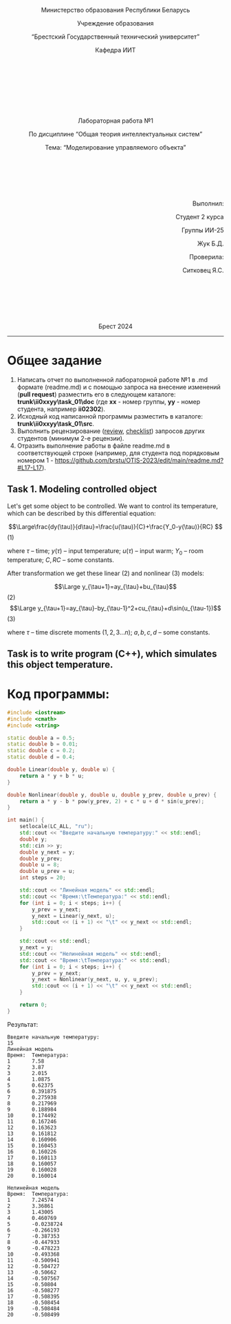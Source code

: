 <p align="center"> Министерство образования Республики Беларусь</p>
<p align="center">Учреждение образования</p>
<p align="center">“Брестский Государственный технический университет”</p>
<p align="center">Кафедра ИИТ</p>
<br><br><br><br><br><br><br>
<p align="center">Лабораторная работа №1</p>
<p align="center">По дисциплине “Общая теория интеллектуальных систем”</p>
<p align="center">Тема: “Моделирование управляемого объекта”</p>
<br><br><br><br><br>
<p align="right">Выполнил:</p>
<p align="right">Студент 2 курса</p>
<p align="right">Группы ИИ-25</p>
<p align="right">Жук Б.Д.</p>
<p align="right">Проверила:</p>
<p align="right">Ситковец Я.С.</p>
<br><br><br><br><br>
<p align="center">Брест 2024</p>

---

# Общее задание #
1. Написать отчет по выполненной лабораторной работе №1 в .md формате (readme.md) и с помощью запроса на внесение изменений (**pull request**) разместить его в следующем каталоге: **trunk\ii0xxyy\task_01\doc** (где **xx** - номер группы, **yy** - номер студента, например **ii02302**).
2. Исходный код написанной программы разместить в каталоге: **trunk\ii0xxyy\task_01\src**.
3. Выполнить рецензирование ([review](https://linearb.io/blog/code-review-on-github), [checklist](https://linearb.io/blog/code-review-checklist)) запросов других студентов (минимум 2-е рецензии).
4. Отразить выполнение работы в файле readme.md в соответствующей строке (например, для студента под порядковым номером 1 - https://github.com/brstu/OTIS-2023/edit/main/readme.md?#L17-L17).

## Task 1. Modeling controlled object ##
Let's get some object to be controlled. We want to control its temperature, which can be described by this differential equation:

$$\Large\frac{dy(\tau)}{d\tau}=\frac{u(\tau)}{C}+\frac{Y_0-y(\tau)}{RC} $$ (1)

where $\tau$ – time; $y(\tau)$ – input temperature; $u(\tau)$ – input warm; $Y_0$ – room temperature; $C,RC$ – some constants.

After transformation we get these linear (2) and nonlinear (3) models:

$$\Large y_{\tau+1}=ay_{\tau}+bu_{\tau}$$ (2)
$$\Large y_{\tau+1}=ay_{\tau}-by_{\tau-1}^2+cu_{\tau}+d\sin(u_{\tau-1})$$ (3)

where $\tau$ – time discrete moments ($1,2,3{\dots}n$); $a,b,c,d$ – some constants.

Task is to write program (**С++**), which simulates this object temperature.
---
# Код программы: #
```C++    
#include <iostream>
#include <cmath>
#include <string>

static double a = 0.5;
static double b = 0.01;
static double c = 0.2;
static double d = 0.4;

double Linear(double y, double u) {
    return a * y + b * u;
}

double Nonlinear(double y, double u, double y_prev, double u_prev) {
    return a * y - b * pow(y_prev, 2) + c * u + d * sin(u_prev);
}

int main() {
    setlocale(LC_ALL, "ru");
    std::cout << "Введите начальную температуру:" << std::endl;
    double y;
    std::cin >> y;
    double y_next = y;
    double y_prev;
    double u = 8;
    double u_prev = u;
    int steps = 20;

    std::cout << "Линейная модель" << std::endl;
    std::cout << "Время:\tТемпература:" << std::endl;
    for (int i = 0; i < steps; i++) {
        y_prev = y_next;
        y_next = Linear(y_next, u);
        std::cout << (i + 1) << "\t" << y_next << std::endl;
    }

    std::cout << std::endl;
    y_next = y;
    std::cout << "Нелинейная модель" << std::endl;
    std::cout << "Время:\tТемпература:" << std::endl;
    for (int i = 0; i < steps; i++) {
        y_prev = y_next;
        y_next = Nonlinear(y_next, u, y, u_prev);
        std::cout << (i + 1) << "\t" << y_next << std::endl;
    }

    return 0;
}


```
Результат:
```
Введите начальную температуру:
15
Линейная модель
Время:  Температура:
1       7.58
2       3.87
3       2.015
4       1.0875
5       0.62375
6       0.391875
7       0.275938
8       0.217969
9       0.188984
10      0.174492
11      0.167246
12      0.163623
13      0.161812
14      0.160906
15      0.160453
16      0.160226
17      0.160113
18      0.160057
19      0.160028
20      0.160014

Нелинейная модель
Время:  Температура:
1       7.24574
2       3.36861
3       1.43005
4       0.460769
5       -0.0238724
6       -0.266193
7       -0.387353
8       -0.447933
9       -0.478223
10      -0.493368
11      -0.500941
12      -0.504727
13      -0.50662
14      -0.507567
15      -0.50804
16      -0.508277
17      -0.508395
18      -0.508454
19      -0.508484
20      -0.508499
```